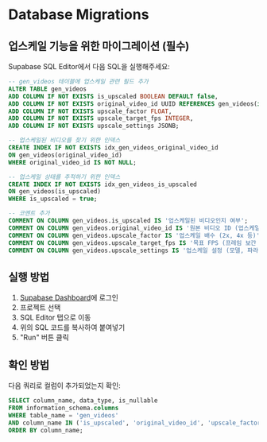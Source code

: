 # Database Migrations

## 업스케일 기능을 위한 마이그레이션 (필수)

Supabase SQL Editor에서 다음 SQL을 실행해주세요:

```sql
-- gen_videos 테이블에 업스케일 관련 필드 추가
ALTER TABLE gen_videos 
ADD COLUMN IF NOT EXISTS is_upscaled BOOLEAN DEFAULT false,
ADD COLUMN IF NOT EXISTS original_video_id UUID REFERENCES gen_videos(id),
ADD COLUMN IF NOT EXISTS upscale_factor FLOAT,
ADD COLUMN IF NOT EXISTS upscale_target_fps INTEGER,
ADD COLUMN IF NOT EXISTS upscale_settings JSONB;

-- 업스케일된 비디오를 찾기 위한 인덱스
CREATE INDEX IF NOT EXISTS idx_gen_videos_original_video_id 
ON gen_videos(original_video_id) 
WHERE original_video_id IS NOT NULL;

-- 업스케일 상태를 추적하기 위한 인덱스
CREATE INDEX IF NOT EXISTS idx_gen_videos_is_upscaled 
ON gen_videos(is_upscaled) 
WHERE is_upscaled = true;

-- 코멘트 추가
COMMENT ON COLUMN gen_videos.is_upscaled IS '업스케일된 비디오인지 여부';
COMMENT ON COLUMN gen_videos.original_video_id IS '원본 비디오 ID (업스케일된 경우)';
COMMENT ON COLUMN gen_videos.upscale_factor IS '업스케일 배수 (2x, 4x 등)';
COMMENT ON COLUMN gen_videos.upscale_target_fps IS '목표 FPS (프레임 보간 사용 시)';
COMMENT ON COLUMN gen_videos.upscale_settings IS '업스케일 설정 (모델, 파라미터 등)';
```

## 실행 방법

1. [Supabase Dashboard](https://app.supabase.com)에 로그인
2. 프로젝트 선택
3. SQL Editor 탭으로 이동
4. 위의 SQL 코드를 복사하여 붙여넣기
5. "Run" 버튼 클릭

## 확인 방법

다음 쿼리로 컬럼이 추가되었는지 확인:

```sql
SELECT column_name, data_type, is_nullable
FROM information_schema.columns
WHERE table_name = 'gen_videos'
AND column_name IN ('is_upscaled', 'original_video_id', 'upscale_factor', 'upscale_target_fps', 'upscale_settings')
ORDER BY column_name;
```
